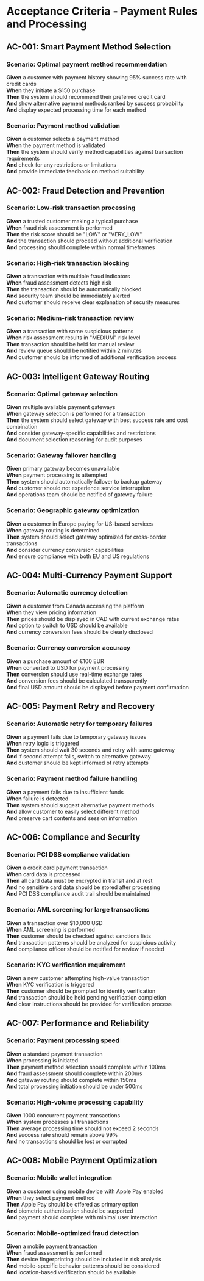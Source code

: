 # Acceptance Criteria - Payment Rules and Processing

## AC-001: Smart Payment Method Selection

### Scenario: Optimal payment method recommendation
**Given** a customer with payment history showing 95% success rate with credit cards  
**When** they initiate a $150 purchase  
**Then** the system should recommend their preferred credit card  
**And** show alternative payment methods ranked by success probability  
**And** display expected processing time for each method

### Scenario: Payment method validation
**Given** a customer selects a payment method  
**When** the payment method is validated  
**Then** the system should verify method capabilities against transaction requirements  
**And** check for any restrictions or limitations  
**And** provide immediate feedback on method suitability

## AC-002: Fraud Detection and Prevention

### Scenario: Low-risk transaction processing
**Given** a trusted customer making a typical purchase  
**When** fraud risk assessment is performed  
**Then** the risk score should be "LOW" or "VERY_LOW"  
**And** the transaction should proceed without additional verification  
**And** processing should complete within normal timeframes

### Scenario: High-risk transaction blocking
**Given** a transaction with multiple fraud indicators  
**When** fraud assessment detects high risk  
**Then** the transaction should be automatically blocked  
**And** security team should be immediately alerted  
**And** customer should receive clear explanation of security measures

### Scenario: Medium-risk transaction review
**Given** a transaction with some suspicious patterns  
**When** risk assessment results in "MEDIUM" risk level  
**Then** transaction should be held for manual review  
**And** review queue should be notified within 2 minutes  
**And** customer should be informed of additional verification process

## AC-003: Intelligent Gateway Routing

### Scenario: Optimal gateway selection
**Given** multiple available payment gateways  
**When** gateway selection is performed for a transaction  
**Then** the system should select gateway with best success rate and cost combination  
**And** consider gateway-specific capabilities and restrictions  
**And** document selection reasoning for audit purposes

### Scenario: Gateway failover handling
**Given** primary gateway becomes unavailable  
**When** payment processing is attempted  
**Then** system should automatically failover to backup gateway  
**And** customer should not experience service interruption  
**And** operations team should be notified of gateway failure

### Scenario: Geographic gateway optimization
**Given** a customer in Europe paying for US-based services  
**When** gateway routing is determined  
**Then** system should select gateway optimized for cross-border transactions  
**And** consider currency conversion capabilities  
**And** ensure compliance with both EU and US regulations

## AC-004: Multi-Currency Payment Support

### Scenario: Automatic currency detection
**Given** a customer from Canada accessing the platform  
**When** they view pricing information  
**Then** prices should be displayed in CAD with current exchange rates  
**And** option to switch to USD should be available  
**And** currency conversion fees should be clearly disclosed

### Scenario: Currency conversion accuracy
**Given** a purchase amount of €100 EUR  
**When** converted to USD for payment processing  
**Then** conversion should use real-time exchange rates  
**And** conversion fees should be calculated transparently  
**And** final USD amount should be displayed before payment confirmation

## AC-005: Payment Retry and Recovery

### Scenario: Automatic retry for temporary failures
**Given** a payment fails due to temporary gateway issues  
**When** retry logic is triggered  
**Then** system should wait 30 seconds and retry with same gateway  
**And** if second attempt fails, switch to alternative gateway  
**And** customer should be kept informed of retry attempts

### Scenario: Payment method failure handling
**Given** a payment fails due to insufficient funds  
**When** failure is detected  
**Then** system should suggest alternative payment methods  
**And** allow customer to easily select different method  
**And** preserve cart contents and session information

## AC-006: Compliance and Security

### Scenario: PCI DSS compliance validation
**Given** a credit card payment transaction  
**When** card data is processed  
**Then** all card data must be encrypted in transit and at rest  
**And** no sensitive card data should be stored after processing  
**And** PCI DSS compliance audit trail should be maintained

### Scenario: AML screening for large transactions
**Given** a transaction over $10,000 USD  
**When** AML screening is performed  
**Then** customer should be checked against sanctions lists  
**And** transaction patterns should be analyzed for suspicious activity  
**And** compliance officer should be notified for review if needed

### Scenario: KYC verification requirement
**Given** a new customer attempting high-value transaction  
**When** KYC verification is triggered  
**Then** customer should be prompted for identity verification  
**And** transaction should be held pending verification completion  
**And** clear instructions should be provided for verification process

## AC-007: Performance and Reliability

### Scenario: Payment processing speed
**Given** a standard payment transaction  
**When** processing is initiated  
**Then** payment method selection should complete within 100ms  
**And** fraud assessment should complete within 200ms  
**And** gateway routing should complete within 150ms  
**And** total processing initiation should be under 500ms

### Scenario: High-volume processing capability
**Given** 1000 concurrent payment transactions  
**When** system processes all transactions  
**Then** average processing time should not exceed 2 seconds  
**And** success rate should remain above 99%  
**And** no transactions should be lost or corrupted

## AC-008: Mobile Payment Optimization

### Scenario: Mobile wallet integration
**Given** a customer using mobile device with Apple Pay enabled  
**When** they select payment method  
**Then** Apple Pay should be offered as primary option  
**And** biometric authentication should be supported  
**And** payment should complete with minimal user interaction

### Scenario: Mobile-optimized fraud detection
**Given** a mobile payment transaction  
**When** fraud assessment is performed  
**Then** device fingerprinting should be included in risk analysis  
**And** mobile-specific behavior patterns should be considered  
**And** location-based verification should be available
